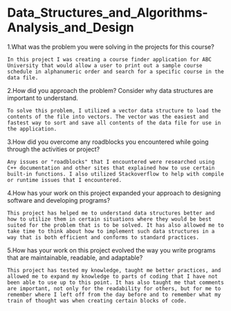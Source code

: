 # Data_Structures_and_Algorithms-Analysis_and_Design

1.What was the problem you were solving in the projects for this course?

```In this project I was creating a course finder application for ABC University that would allow a user to print out a sample course schedule in alphanumeric order and search for a specific course in the data file.```

2.How did you approach the problem? Consider why data structures are important to understand.

```To solve this problem, I utilized a vector data structure to load the contents of the file into vectors. The vector was the easiest and fastest way to sort and save all contents of the data file for use in the application.```

3.How did you overcome any roadblocks you encountered while going through the activities or project?

```Any issues or "roadblocks" that I encountered were researched using C++ documentation and other sites that explained how to use certain built-in functions. I also utilized Stackoverflow to help with compile or runtime issues that I encountered.```

4.How has your work on this project expanded your approach to designing software and developing programs?

```This project has helped me to understand data structures better and how to utilize them in certain situations where they would be best suited for the problem that is to be solved. It has also allowed me to take time to think about how to implement such data structures in a way that is both efficient and conforms to standard practices.```

5.How has your work on this project evolved the way you write programs that are maintainable, readable, and adaptable?

```This project has tested my knowledge, taught me better practices, and allowed me to expand my knowledge to parts of coding that I have not been able to use up to this point. It has also taught me that comments are important, not only for the readability for others, but for me to remember where I left off from the day before and to remember what my train of thought was when creating certain blocks of code.```
